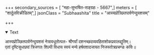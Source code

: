 +++
secondary_sources = [ "महा-सुभाषित-सङ्ग्रहः - 5667",]
meters = [ "शार्दूलविक्रीडितम्",]
jsonClass = "Subhaashita"
title = "आस्यप्रोञ्छितपार्वणेन्दुयशसम्"

+++

<details open><summary>Text</summary>

आस्यप्रोञ्छितपार्वणेन्दुयशसं नेत्रावधूतोत्पल- श्रीगर्वां दशनच्छदव्यवहिताशोकप्रवालद्युतिम्।  
एतां दृष्टिसुधाप्रपां त्रिजगतः शिल्पी विधाय स्वयं मन्ये हर्षवशादजायत निजस्तोत्रप्रचण्डः कविः॥
</details>

